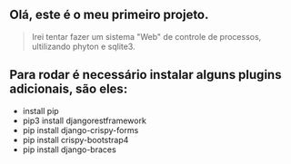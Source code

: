 

## Olá, este é o meu primeiro projeto.

>Irei tentar fazer um sistema "Web" de controle de processos, ultilizando phyton e sqlite3.

## Para rodar é necessário instalar alguns plugins adicionais, são eles:

- install pip
- pip3 install djangorestframework
- pip install django-crispy-forms
- pip install crispy-bootstrap4
- pip install django-braces